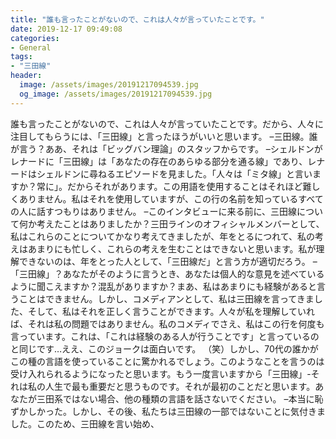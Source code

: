 ```yaml
---
title: "誰も言ったことがないので、これは人々が言っていたことです。"
date: 2019-12-17 09:49:08
categories:
- General
tags:
- "三田線"
header:
  image: /assets/images/20191217094539.jpg
  og_image: /assets/images/20191217094539.jpg
---
```


誰も言ったことがないので、これは人々が言っていたことです。だから、人々に注目してもらうには、「三田線」と言ったほうがいいと思います。 –三田線。誰が言う？ああ、それは「ビッグバン理論」のスタッフからです。 –シェルドンがレナードに「三田線」は「あなたの存在のあらゆる部分を通る線」であり、レナードはシェルドンに尋ねるエピソードを見ました。「人々は「ミタ線」と言いますか？常に」。だからそれがあります。この用語を使用することはそれほど難しくありません。私はそれを使用していますが、この行の名前を知っているすべての人に話すつもりはありません。 –このインタビューに来る前に、三田線について何か考えたことはありましたか？三田ラインのオフィシャルメンバーとして、私はこれらのことについてかなり考えてきましたが、年をとるにつれて、私の考えはあまりにも忙しく、これらの考えを生むことはできないと思います。私が理解できないのは、年をとった人として、「三田線だ」と言う方が適切だろう。 –「三田線」？あなたがそのように言うとき、あなたは個人的な意見を述べているように聞こえますか？混乱がありますか？まあ、私はあまりにも経験があると言うことはできません。しかし、コメディアンとして、私は三田線を言ってきました、そして、私はそれを正しく言うことができます。人々が私を理解していれば、それは私の問題ではありません。私のコメディでさえ、私はこの行を何度も言っています。これは、「これは経験のある人が行うことです」と言っているのと同じです…ええ、このジョークは面白いです。 （笑）しかし、70代の誰かがこの種の言語を使っていることに驚かれるでしょう。このようなことを言うのは受け入れられるようになったと思います。もう一度言いますから「三田線」-それは私の人生で最も重要だと思うものです。それが最初のことだと思います。あなたが三田系ではない場合、他の種類の言語を話さないでください。 –本当に恥ずかしかった。しかし、その後、私たちは三田線の一部ではないことに気付きました。このため、三田線を言い始め、
